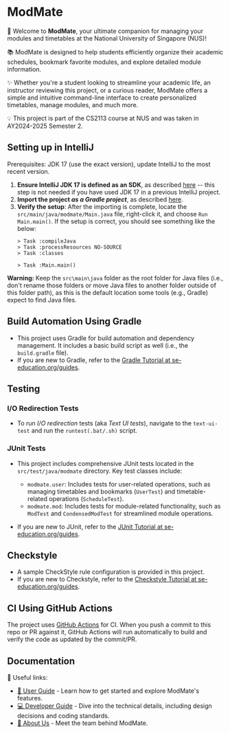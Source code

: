 # ModMate

🎉 Welcome to **ModMate**, your ultimate companion for managing your modules and timetables at the National University of Singapore (NUS)!

📚 ModMate is designed to help students efficiently organize their academic schedules, bookmark favorite modules, and explore detailed module information.

✨ Whether you're a student looking to streamline your academic life, an instructor reviewing this project, or a curious reader, ModMate offers a simple and intuitive command-line interface to create personalized timetables, manage modules, and much more.

💡 This project is part of the CS2113 course at NUS and was taken in AY2024-2025 Semester 2.

## Setting up in IntelliJ

Prerequisites: JDK 17 (use the exact version), update IntelliJ to the most recent version.

1. **Ensure IntelliJ JDK 17 is defined as an SDK**, as described [here](https://www.jetbrains.com/help/idea/sdk.html#set-up-jdk) -- this step is not needed if you have used JDK 17 in a previous IntelliJ project.
2. **Import the project _as a Gradle project_**, as described [here](https://se-education.org/guides/tutorials/intellijImportGradleProject.html).
3. **Verify the setup**: After the importing is complete, locate the `src/main/java/modmate/Main.java` file, right-click it, and choose `Run Main.main()`. If the setup is correct, you should see something like the below:
   ```
   > Task :compileJava
   > Task :processResources NO-SOURCE
   > Task :classes

   > Task :Main.main()
   ```

**Warning:** Keep the `src\main\java` folder as the root folder for Java files (i.e., don't rename those folders or move Java files to another folder outside of this folder path), as this is the default location some tools (e.g., Gradle) expect to find Java files.

## Build Automation Using Gradle

* This project uses Gradle for build automation and dependency management. It includes a basic build script as well (i.e., the `build.gradle` file).
* If you are new to Gradle, refer to the [Gradle Tutorial at se-education.org/guides](https://se-education.org/guides/tutorials/gradle.html).

## Testing

### I/O Redirection Tests

* To run _I/O redirection_ tests (aka _Text UI tests_), navigate to the `text-ui-test` and run the `runtest(.bat/.sh)` script.

### JUnit Tests

* This project includes comprehensive JUnit tests located in the `src/test/java/modmate` directory. Key test classes include:
   - `modmate.user`: Includes tests for user-related operations, such as managing timetables and bookmarks (`UserTest`) and timetable-related operations (`ScheduleTest`).
   - `modmate.mod`: Includes tests for module-related functionality, such as `ModTest` and `CondensedModTest` for streamlined module operations.

* If you are new to JUnit, refer to the [JUnit Tutorial at se-education.org/guides](https://se-education.org/guides/tutorials/junit.html).

## Checkstyle

* A sample CheckStyle rule configuration is provided in this project.
* If you are new to Checkstyle, refer to the [Checkstyle Tutorial at se-education.org/guides](https://se-education.org/guides/tutorials/checkstyle.html).

## CI Using GitHub Actions

The project uses [GitHub Actions](https://github.com/features/actions) for CI. When you push a commit to this repo or PR against it, GitHub Actions will run automatically to build and verify the code as updated by the commit/PR.

## Documentation

📖 Useful links:

* [📘 User Guide](docs/UserGuide.md) - Learn how to get started and explore ModMate's features.
* [💻 Developer Guide](docs/DeveloperGuide.md) - Dive into the technical details, including design decisions and coding standards.
* [👥 About Us](docs/AboutUs.md) - Meet the team behind ModMate.
